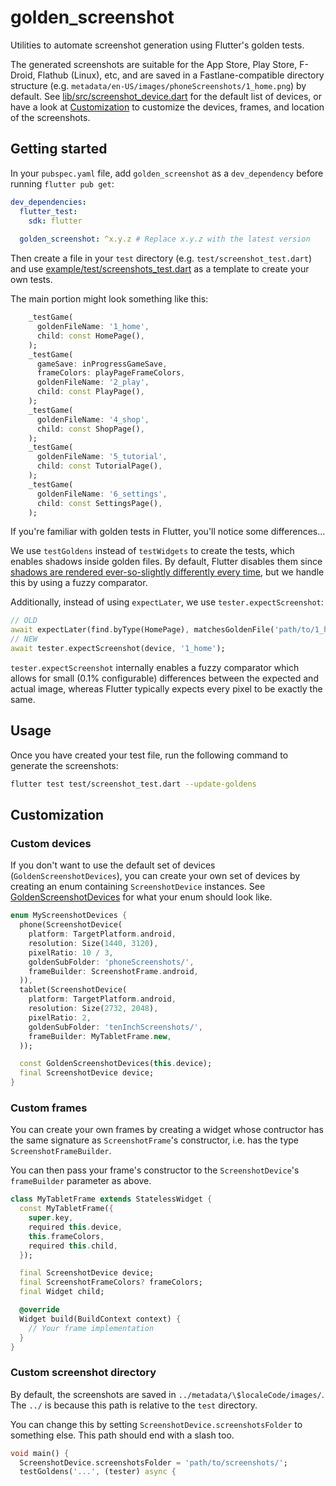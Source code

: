 # golden_screenshot

Utilities to automate screenshot generation using Flutter's golden tests.

The generated screenshots are suitable for the App Store, Play Store, F-Droid, Flathub (Linux), etc,
and are saved in a Fastlane-compatible directory structure (e.g. `metadata/en-US/images/phoneScreenshots/1_home.png`) by default.
See [lib/src/screenshot_device.dart](https://github.com/adil192/golden_screenshot/blob/main/lib/src/screenshot_device.dart)
for the default list of devices,
or have a look at [Customization](#customization) to customize the devices, frames, and location of the screenshots.

## Getting started

In your `pubspec.yaml` file, add `golden_screenshot` as a `dev_dependency` before running `flutter pub get`:

```yaml
dev_dependencies:
  flutter_test:
    sdk: flutter
  
  golden_screenshot: ^x.y.z # Replace x.y.z with the latest version
```

Then create a file in your `test` directory (e.g. `test/screenshot_test.dart`) and use
[example/test/screenshots_test.dart](https://github.com/adil192/golden_screenshot/blob/main/example/test/screenshots_test.dart)
as a template to create your own tests.

The main portion might look something like this:

```dart
    _testGame(
      goldenFileName: '1_home',
      child: const HomePage(),
    );
    _testGame(
      gameSave: inProgressGameSave,
      frameColors: playPageFrameColors,
      goldenFileName: '2_play',
      child: const PlayPage(),
    );
    _testGame(
      goldenFileName: '4_shop',
      child: const ShopPage(),
    );
    _testGame(
      goldenFileName: '5_tutorial',
      child: const TutorialPage(),
    );
    _testGame(
      goldenFileName: '6_settings',
      child: const SettingsPage(),
    );
```

If you're familiar with golden tests in Flutter, you'll notice some differences...

We use `testGoldens` instead of `testWidgets` to create the tests, which enables
shadows inside golden files. By default, Flutter disables them since
[shadows are rendered ever-so-slightly differently every time](https://api.flutter.dev/flutter/painting/debugDisableShadows.html),
but we handle this by using a fuzzy comparator.

Additionally, instead of using `expectLater`, we use `tester.expectScreenshot`:

```dart
// OLD
await expectLater(find.byType(HomePage), matchesGoldenFile('path/to/1_home'));
// NEW
await tester.expectScreenshot(device, '1_home');
```

`tester.expectScreenshot` internally enables a fuzzy comparator which allows for
small (0.1% configurable) differences between the expected and actual image,
whereas Flutter typically expects every pixel to be exactly the same.

## Usage

Once you have created your test file, run the following command to generate the screenshots:

```bash
flutter test test/screenshot_test.dart --update-goldens
```

## Customization

### Custom devices

If you don't want to use the default set of devices (`GoldenScreenshotDevices`),
you can create your own set of devices by creating an enum containing
`ScreenshotDevice` instances.
See [GoldenScreenshotDevices](https://github.com/adil192/golden_screenshot/blob/main/lib/src/screenshot_device.dart) for what your enum should look like.

```dart
enum MyScreenshotDevices {
  phone(ScreenshotDevice(
    platform: TargetPlatform.android,
    resolution: Size(1440, 3120),
    pixelRatio: 10 / 3,
    goldenSubFolder: 'phoneScreenshots/',
    frameBuilder: ScreenshotFrame.android,
  )),
  tablet(ScreenshotDevice(
    platform: TargetPlatform.android,
    resolution: Size(2732, 2048),
    pixelRatio: 2,
    goldenSubFolder: 'tenInchScreenshots/',
    frameBuilder: MyTabletFrame.new,
  ));

  const GoldenScreenshotDevices(this.device);
  final ScreenshotDevice device;
}
```

### Custom frames

You can create your own frames by creating a widget whose contructor
has the same signature as `ScreenshotFrame`'s constructor,
i.e. has the type `ScreenshotFrameBuilder`.

You can then pass your frame's constructor to the `ScreenshotDevice`'s `frameBuilder` parameter as above.

```dart
class MyTabletFrame extends StatelessWidget {
  const MyTabletFrame({
    super.key,
    required this.device,
    this.frameColors,
    required this.child,
  });

  final ScreenshotDevice device;
  final ScreenshotFrameColors? frameColors;
  final Widget child;

  @override
  Widget build(BuildContext context) {
    // Your frame implementation
  }
}
```

### Custom screenshot directory

By default, the screenshots are saved in `../metadata/\$localeCode/images/`.
The `../` is because this path is relative to the `test` directory.

You can change this by setting `ScreenshotDevice.screenshotsFolder` to something else. This path should end with a slash too.

```dart
void main() {
  ScreenshotDevice.screenshotsFolder = 'path/to/screenshots/';
  testGoldens('...', (tester) async {
```
